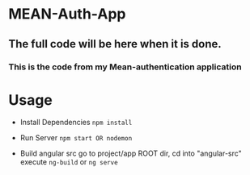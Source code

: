# MEAN-Auth-App


## The full code will be here when it is done.

### This is the code from my Mean-authentication application

# Usage

- Install Dependencies
`npm install`

- Run Server
`npm start OR nodemon`

- Build angular src
go to project/app ROOT dir, cd into "angular-src"
execute `ng-build` or `ng serve`
